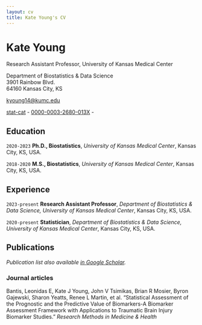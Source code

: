 ```yaml
---
layout: cv
title: Kate Young's CV
---
```

# Kate Young
Research Assistant Professor, University of Kansas Medical Center

Department of Biostatistics & Data Science<br/>
3901 Rainbow Blvd.<br/>
64160 Kansas City, KS<br/>

<a href="kyoung14@kumc.edu">kyoung14@kumc.edu</a>

<div id="webaddress">
  <a href="https://github.com/stat-cat"><i class="fa-brands fa-github"></i> stat-cat</a> - 
  <a href="https://orcid.org/0000-0003-2680-013X"><i class="fa-brands fa-orcid"></i>0000-0003-2680-013X</a> - 
</div>

## Education

`2020-2023`
**Ph.D., Biostatistics**, *University of Kansas Medical Center*, Kansas City, KS, USA.

`2018-2020`
**M.S., Biostatistics**, *University of Kansas Medical Center*, Kansas City, KS, USA.

## Experience

`2023-present`
**Research Assistant Professor**, *Department of Biostatistics & Data Science, University of Kansas Medical Center*, Kansas City, KS, USA.

`2020-present`
**Statistician**, *Department of Biostatistics & Data Science, University of Kansas Medical Center*, Kansas City, KS, USA.

## Publications

*Publication list also available [in Google Scholar](https://scholar.google.com/citations?user=hBhrbzQAAAAJ&hl=en).*


### Journal articles

Bantis, Leonidas E, Kate J Young, John V Tsimikas, Brian R Mosier, Byron Gajewski, Sharon Yeatts, Renee L Martin, et al. “Statistical Assessment of the Prognostic and the Predictive Value of Biomarkers-A Biomarker Assessment Framework with Applications to Traumatic Brain Injury Biomarker Studies.” *Research Methods in Medicine & Health*

